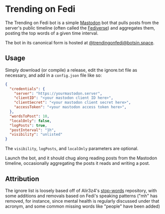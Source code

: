 # Trending on Fedi

The Trending on Fedi bot is a simple [Mastodon](https://joinmastodon.org/) bot that pulls posts from the server's public timeline (often called the [Fediverse](https://en.wikipedia.org/wiki/Fediverse)) and aggregates them, posting the top words of a given time interval.

The bot in its canonical form is hosted at [@trendingonfedi@botsin.space](https://botsin.space/@trendingonfedi).

## Usage

Simply download (or compile) a release, edit the ignore.txt file as necessary, and add in a `config.json` file like so:

```json
{
  "credentials": {
    "server": "https://yourmastodon.server",
    "clientID": "<your mastodon client ID here>",
    "clientSecret": "<your mastodon client secret here>",
    "accessToken": "<your mastodon access token here>",
  },
  "wordsToPost": 10,
  "localOnly": false,
  "logPosts": true,
  "postInterval": "1h",
  "visibility": "unlisted"
}
```

The `visibility`, `logPosts`, and `localOnly` parameters are optional.

Launch the bot, and it should chug along reading posts from the Mastodon timeline, occasionally aggregating the posts it reads and writing a post.

## Attribution

The ignore list is loosely based off of Alir3z4's [stop-words](https://github.com/Alir3z4/stop-words) repository, with some additions and removals based on Fedi's speaking patterns ("mh" has removed, for instance, since mental health is regularly discussed under that acronym, and some common missing words like "people" have been added)

